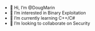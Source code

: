 - 👋 Hi, I’m @DougMarin
- 👀 I’m interested in Binary Exploitation
- 🌱 I’m currently learning C++/C#
- 💞️ I’m looking to collaborate on Security

<!---
DougMarin/DougMarin is a ✨ special ✨ repository because its `README.md` (this file) appears on your GitHub profile.
You can click the Preview link to take a look at your changes.
--->
